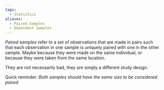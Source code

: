 ```yaml
---
tags:
  - Statistics
aliases:
  - Paired Samples
  - Dependent Samples
---
```

*Paired samples* refer to a set of observations that are made in pairs such that each observation in one sample is uniquely paired with one in the other sample. Maybe because they were made on the same individual, or because they were taken from the same location.

They are not necessarily bad, they are simply a different study design.

Quick reminder: *Both samples should have the same size to be considered paired*